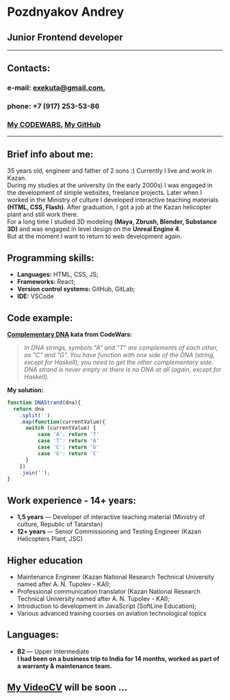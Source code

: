 # **Pozdnyakov Andrey**
## Junior Frontend developer
---
## Contacts:
### **e-mail:** exekuta@gmail.com,
### **phone:** +7 (917) 253-53-86
### [My CODEWARS](https://www.codewars.com/users/exekuta/), [My GitHub](https://github.com/exekuta/)
---
## Brief info about me:
35 years old, engineer and father of 2 sons :) Currently I live and work in Kazan.<br>
During my studies at the university (in the early 2000s) I was engaged in the development of simple websites, freelance projects. Later when I worked in the Ministry of culture I developed interactive teaching materials **(HTML, CSS, Flash)**. After graduation, I got a job at the Kazan helicopter plant and still work there.<br>
For a long time I studied 3D modeling **(Maya, Zbrush, Blender, Substance 3D)** and was engaged in level design on the **Unreal Engine 4**.<br>
But at the moment I want to return to web development again.
## Programming skills:
- **Languages:** HTML, CSS, JS;
- **Frameworks:** React;
- **Version control systems:** GitHub, GitLab;
- **IDE:** VSCode
## Code example:
**[Complementary DNA](https://www.codewars.com/kata/554e4a2f232cdd87d9000038/) kata from CodeWars:**

> *In DNA strings, symbols "A" and "T" are complements of each other, as "C" and "G". You have function with one side of the DNA (string, except for Haskell); you need to get the other complementary side. DNA strand is never empty or there is no DNA at all (again, except for Haskell).*

**My solution:**
```javascript
function DNAStrand(dna){
  return dna
    .split('')
    .map(function(currentValue){
      switch (currentValue) {
          case 'A': return 'T'
          case 'T': return 'A'
          case 'C': return 'G'
          case 'G': return 'C'
      }
    })
    .join('');
}
```
## Work experience - 14+ years:
- **1,5 years** — Developer of interactive teaching material (Ministry of culture, Republic of Tatarstan)
- **12+ years** — Senior Commissioning and Testing Engineer (Kazan Helicopters Plant, JSC)
## Higher education
- Maintenance Engineer (Kazan National Research Technical University named after A. N. Tupolev - KAI);
- Professional communication translator (Kazan National Research Technical University named after A. N. Tupolev - KAI);
- Introduction to development in JavaScript (SoftLine Education);
- Various advanced training courses on aviation technological topics
## Languages:
- **B2** — Upper Intermediate<br>
**I had been on a business trip to India for 14 months, worked as part of a warranty & maintenance team.**
## [My VideoCV](https://www.youtube.com/user/GGaRRRiKK/videos) will be soon ...